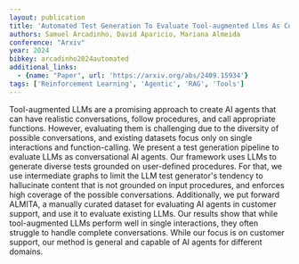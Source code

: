 ```yaml
---
layout: publication
title: 'Automated Test Generation To Evaluate Tool-augmented Llms As Conversational AI Agents'
authors: Samuel Arcadinho, David Aparicio, Mariana Almeida
conference: "Arxiv"
year: 2024
bibkey: arcadinho2024automated
additional_links:
  - {name: "Paper", url: 'https://arxiv.org/abs/2409.15934'}
tags: ['Reinforcement Learning', 'Agentic', 'RAG', 'Tools']
---
```

Tool-augmented LLMs are a promising approach to create AI agents that can
have realistic conversations, follow procedures, and call appropriate
functions. However, evaluating them is challenging due to the diversity of
possible conversations, and existing datasets focus only on single interactions
and function-calling. We present a test generation pipeline to evaluate LLMs as
conversational AI agents. Our framework uses LLMs to generate diverse tests
grounded on user-defined procedures. For that, we use intermediate graphs to
limit the LLM test generator's tendency to hallucinate content that is not
grounded on input procedures, and enforces high coverage of the possible
conversations. Additionally, we put forward ALMITA, a manually curated dataset
for evaluating AI agents in customer support, and use it to evaluate existing
LLMs. Our results show that while tool-augmented LLMs perform well in single
interactions, they often struggle to handle complete conversations. While our
focus is on customer support, our method is general and capable of AI agents
for different domains.
